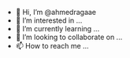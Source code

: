 - 👋 Hi, I’m @ahmedragaae
- 👀 I’m interested in ...
- 🌱 I’m currently learning ...
- 💞️ I’m looking to collaborate on ...
- 📫 How to reach me ...

<!---
ahmedragaae/ahmedragaae is a ✨ special ✨ repository because its `README.md` (this file) appears on your GitHub profile.
You can click the Preview link to take a look at your changes.
--->

